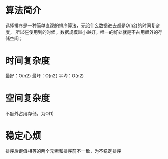 # 算法简介
选择排序是一种简单直观的排序算法，无论什么数据进去都是O(n2)的时间复杂度，
所以在使用到的时候，数据规模越小越好。唯一的好处就是不占用额外的存储空间；

# 时间复杂度
最好：O(n2)
最坏：O(n2)
平均：O(n2)

# 空间复杂度
不额外占用存储，为O(1)

# 稳定心烦
排序后键值相等的两个元素和排序前不一致，为不稳定排序